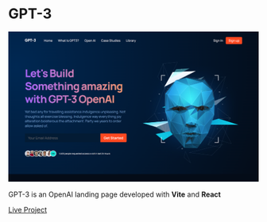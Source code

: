 <h1>GPT-3</h1>

<img src='https://github.com/lucas1337dev/GPT-3/blob/main/GPT-3.png' alt='project img' />

<p>GPT-3 is an OpenAI landing page developed with <b>Vite</b> and <b>React</b></p>

 <a href='https://lucas1337dev.github.io/GPT-3/' target="_blank">Live Project</a>
